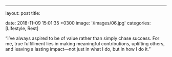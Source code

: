 ---
layout: post
title: 

date:   2018-11-09 15:01:35 +0300
image:  '/images/06.jpg'
categories:   [Lifestyle, Rest]

“I’ve always aspired to be of value rather than simply chase success. For me, true fulfillment lies in making meaningful contributions, uplifting others, and leaving a lasting impact—not just in what I do, but in how I do it.”
